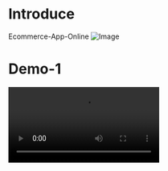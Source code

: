 <h1><b>Introduce</b></h1>

  Ecommerce-App-Online
![Image](https://github.com/user-attachments/assets/74371ecd-aa5a-44b6-802d-307a2586d509)

<h1><b>Demo-1</b></h1>

<video>
  <source src="demo.mp4" >
  
</video>




  
 

